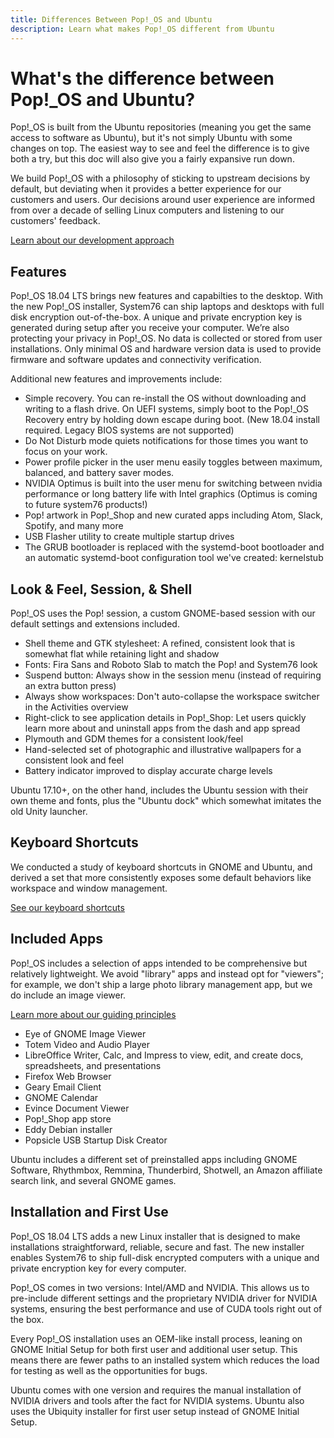 ```yaml
---
title: Differences Between Pop!_OS and Ubuntu
description: Learn what makes Pop!_OS different from Ubuntu
---
```


# What's the difference between Pop!\_OS and Ubuntu?

Pop!\_OS is built from the Ubuntu repositories (meaning you get the same access
to software as Ubuntu), but it's not simply Ubuntu with some changes on top. The
easiest way to see and feel the difference is to give both a try, but this doc
will also give you a fairly expansive run down.

We build Pop!\_OS with a philosophy of sticking to upstream decisions by
default, but deviating when it provides a better experience for our customers
and users. Our decisions around user experience are informed from over a decade
of selling Linux computers and listening to our customers' feedback.

[Learn about our development approach](http://pop.system76.com/docs/pop-os-development-approach/)


## Features

Pop!\_OS 18.04 LTS brings new features and capabilties to the desktop. With the new Pop!\_OS installer, System76 can ship laptops and desktops with full disk encryption out-of-the-box. A unique and private encryption key is generated during setup after you receive your computer. We’re also protecting your privacy in Pop!\_OS. No data is collected or stored from user installations. Only minimal OS and hardware version data is used to provide firmware and software updates and connectivity verification.

Additional new features and improvements include:

- Simple recovery. You can re-install the OS without downloading and writing to a flash drive. On UEFI systems, simply boot to the Pop!\_OS Recovery entry by holding down escape during boot. (New 18.04 install required. Legacy BIOS systems are not supported)
- Do Not Disturb mode quiets notifications for those times you want to focus on your work.
- Power profile picker in the user menu easily toggles between maximum, balanced, and battery saver modes.
- NVIDIA Optimus is built into the user menu for switching between nvidia performance or long battery life with Intel graphics (Optimus is coming to future system76 products!)
- Pop! artwork in Pop!\_Shop and new curated apps including Atom, Slack, Spotify, and many more
- USB Flasher utility to create multiple startup drives
- The GRUB bootloader is replaced with the systemd-boot bootloader and an automatic systemd-boot configuration tool we've created: kernelstub


## Look & Feel, Session, & Shell

Pop!\_OS uses the Pop! session, a custom GNOME-based session with our default
settings and extensions included.

- Shell theme and GTK stylesheet: A refined, consistent look that is somewhat
  flat while retaining light and shadow
- Fonts: Fira Sans and Roboto Slab to match the Pop! and System76 look
- Suspend button: Always show in the session menu (instead of requiring an extra
  button press)
- Always show workspaces: Don't auto-collapse the workspace switcher in the
  Activities overview
- Right-click to see application details in Pop!\_Shop: Let users quickly learn
  more about and uninstall apps from the dash and app spread
- Plymouth and GDM themes for a consistent look/feel
- Hand-selected set of photographic and illustrative wallpapers for a consistent
  look and feel
- Battery indicator improved to display accurate charge levels

Ubuntu 17.10+, on the other hand, includes the Ubuntu session with their own
theme and fonts, plus the "Ubuntu dock" which somewhat imitates the old Unity
launcher.


## Keyboard Shortcuts

We conducted a study of keyboard shortcuts in GNOME and Ubuntu, and derived a
set that more consistently exposes some default behaviors like workspace and
window management.

[See our keyboard shortcuts](http://pop.system76.com/docs/keyboard-shortcuts/)


## Included Apps

Pop!\_OS includes a selection of apps intended to be comprehensive but
relatively lightweight. We avoid "library" apps and instead opt for "viewers";
for example, we don't ship a large photo library management app, but we do
include an image viewer.

[Learn more about our guiding
principles](http://pop.system76.com/docs/default-apps/)

- Eye of GNOME Image Viewer
- Totem Video and Audio Player
- LibreOffice Writer, Calc, and Impress to view, edit, and create docs,
  spreadsheets, and presentations
- Firefox Web Browser
- Geary Email Client
- GNOME Calendar
- Evince Document Viewer
- Pop!\_Shop app store
- Eddy Debian installer
- Popsicle USB Startup Disk Creator

Ubuntu includes a different set of preinstalled apps including GNOME Software,
Rhythmbox, Remmina, Thunderbird, Shotwell, an Amazon affiliate search link, and
several GNOME games.


## Installation and First Use

Pop!\_OS 18.04 LTS adds a new Linux installer that is designed to make installations straightforward, reliable, secure and fast. The new installer enables System76 to ship full-disk encrypted computers with a unique and private encryption key for every computer.

Pop!\_OS comes in two versions: Intel/AMD and NVIDIA. This allows us to
pre-include different settings and the proprietary NVIDIA driver for NVIDIA
systems, ensuring the best performance and use of CUDA tools right out of the
box.

Every Pop!\_OS installation uses an OEM-like install process, leaning on GNOME
Initial Setup for both first user and additional user setup. This means there
are fewer paths to an installed system which reduces the load for testing as
well as the opportunities for bugs.

Ubuntu comes with one version and requires the manual installation of NVIDIA
drivers and tools after the fact for NVIDIA systems. Ubuntu also uses the
Ubiquity installer for first user setup instead of GNOME Initial Setup.
